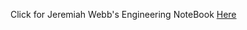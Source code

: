 Click for Jeremiah Webb's Engineering NoteBook [Here](https://myerauedu-my.sharepoint.com/:b:/g/personal/webbj31_my_erau_edu/EXV-M--CIzZEiVcHbJw8COIBImPu8oZ96DBn3PKkBHsvVQ?e=UevS0T)
